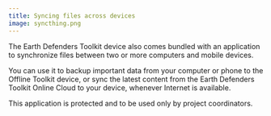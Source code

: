 ```yaml
---
title: Syncing files across devices
image: syncthing.png
---
```


The Earth Defenders Toolkit device also comes bundled with an application to synchronize files between two or more computers and mobile devices.

<app-button :color="true" target="_self" link="apps/syncthing" text="Download Syncthing"></app-button>

<app-button localurl=":8082" text="Use Syncthing"></app-button>

You can use it to backup important data from your computer or phone to the Offline Toolkit device, or sync the latest content from the <app-button :inline="true" localurl=":8086/all/docs.earthdefenderstoolkit.com/support-team/online-cloud">Earth Defenders Toolkit Online Cloud
</app-button> to your device, whenever Internet is available.

This application is protected and to be used only by project coordinators.

<app-button localurl=":8086/all/https://docs.earthdefenderstoolkit.com/device-usage/bundled-applications/content-syncronization" text="Read documentation"></app-button>
